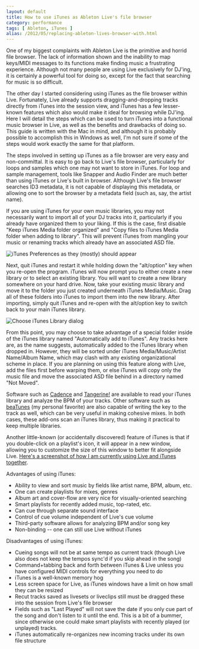 ```yaml
---
layout: default
title: How to use iTunes as Ableton Live's file browser
category: performance
tags: [ Ableton, iTunes ]
alias: /2012/05/replacing-ableton-lives-browser-with.html
---
```


One of my biggest complaints with Ableton Live is the primitive and horrid
file browser. The lack of information shown and the inability to map
keys/MIDI messages to its functions make finding music a frustrating
experience. Although not many people are using Live exclusively for DJ'ing,
it is certainly a powerful tool for doing so, except for the fact that
searching for music is so difficult.

The other day I started considering using iTunes as the file browser within
Live. Fortunately, Live already supports dragging-and-dropping tracks
directly from iTunes into the session view, and iTunes has a few lesser-known
features which also would make it ideal for browsing while DJ'ing. Here I
will detail the steps which can be used to turn iTunes into a functional
music browser in Live, as well as the benefits and drawbacks of doing so.
This guide is written with the Mac in mind, and although it is probably
possible to accomplish this in Windows as well, I'm not sure if some of the
steps would work exactly the same for that platform.

The steps involved in setting up iTunes as a file browser are very easy and
non-committal. It is easy to go back to Live's file browser, particularly for
loops and samples which one may not want to store in iTunes. For loop and
sample management, tools like Snapper and Audio Finder are much better than
using iTunes or Live's built in browser. Although Live's file browser
searches ID3 metadata, it is not capable of displaying this metadata, or
allowing one to sort the browser by a metadata field (such as, say, the
artist name).

If you are using iTunes for your own music libraries, you may not necessarily
want to import all of your DJ tracks into it, particularly if you already
have organized them to your liking. If this is the case, first disable "Keep
iTunes Media folder organized" and "Copy files to iTunes Media folder when
adding to library". This will prevent iTunes from mangling your music or
renaming tracks which already have an associated ASD file.


![iTunes Preferences as they (mostly) should appear](http://static.nikreiman.com/ableton_itunes_advanced_prefs.png)


Next, quit iTunes and restart it while holding down the "alt/option" key when
you re-open the program. iTunes will now prompt you to either create a new
library or to select an existing library. You will want to create a new
library somewhere on your hard drive. Now, take your existing music library
and move it to the folder you just created underneath iTunes Media/Music.
Drag all of these folders into iTunes to import them into the new library.
After importing, simply quit iTunes and re-open with the alt/option key to
switch back to your main iTunes library.


![Choose iTunes Library dialog](http://static.nikreiman.com/ableton_itunes_choose_library.png)


From this point, you may choose to take advantage of a special folder inside
of the iTunes library named "Automatically add to iTunes". Any tracks here
are, as the name suggests, automatically added to the iTunes library when
dropped in. However, they will be sorted under iTunes Media/Music/Artist
Name/Album Name, which may clash with any existing organizational scheme in
place. If you are planning on using this feature along with Live, add the
files first before warping them, or else iTunes will copy only the music file
and move the associated ASD file behind in a directory named "Not Moved".

Software such as [Cadence][1] and [Tangerine!][2] are available to read your
iTunes library and analyze the BPM of your tracks. Other software such as
[beaTunes][3] (my personal favorite) are also capable of writing the key to
the track as well, which can be very useful in making cohesive mixes. In both
cases, these add-ons scan an iTunes library, thus making it practical to keep
multiple libraries.

Another little-known (or accidentally discovered) feature of iTunes is that
if you double-click on a playlist's icon, it will appear in a new window,
allowing you to customize the size of this window to better fit alongside
Live. [Here's a screenshot of how I am currently using Live and iTunes
together][4].


Advantages of using iTunes:
* Ability to view and sort music by fields like artist name, BPM, album, etc.
* One can create playlists for mixes, genres
* Album art and cover-flow are very nice for visually-oriented searching
* Smart playlists for recently added music, top-rated, etc.
* Can cue through separate sound interface
* Control of cue volume independent of Live's cue volume
* Third-party software allows for analyzing BPM and/or song key
* Non-binding -- one can still use Live without iTunes

Disadvantages of using iTunes:
* Cueing songs will not be at same tempo as current track (though Live also
  does not keep the tempos sync'd if you skip ahead in the song)
* Command+tabbing back and forth between iTunes & Live unless you have
  configured MIDI controls for everything you need to do
* iTunes is a well-known memory hog
* Less screen space for Live, as iTunes windows have a limit on how small
  they can be resized
* Recut tracks saved as livesets or liveclips still must be dragged these
  into the session from Live's file browser
* Fields such as "Last Played" will not save the date if you only cue part
  of the song and don't listen to it until the end. This is a bit of a
  bummer, since otherwise one could make smart playlists with recently played
  (or unplayed) tracks.
* iTunes automatically re-organizes new incoming tracks under its own file
  structure


[1]: http://cadenceapp.com/
[2]: http://www.potionfactory.com/tangerine/
[3]: http://www.beatunes.com/
[4]: http://static.nikreiman.com/ableton_live_itunes.png
